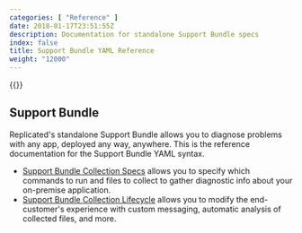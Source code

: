 ```yaml
---
categories: [ "Reference" ]
date: 2018-01-17T23:51:55Z
description: Documentation for standalone Support Bundle specs
index: false
title: Support Bundle YAML Reference
weight: "12000"
---
```


{{<legacynotice>}}

## Support Bundle

Replicated's standalone Support Bundle allows you to diagnose problems with any app, deployed any way, anywhere. This is the reference documentation for the Support Bundle YAML syntax.

- [Support Bundle Collection Specs](/api/support-bundle-yaml-specs/shared) allows you to specify which commands to run and files to collect to gather diagnostic info about your on-premise application.
- [Support Bundle Collection Lifecycle](/api/support-bundle-yaml-lifecycle/root) allows you to modify the end-customer's experience with custom messaging, automatic analysis of collected files, and more.
